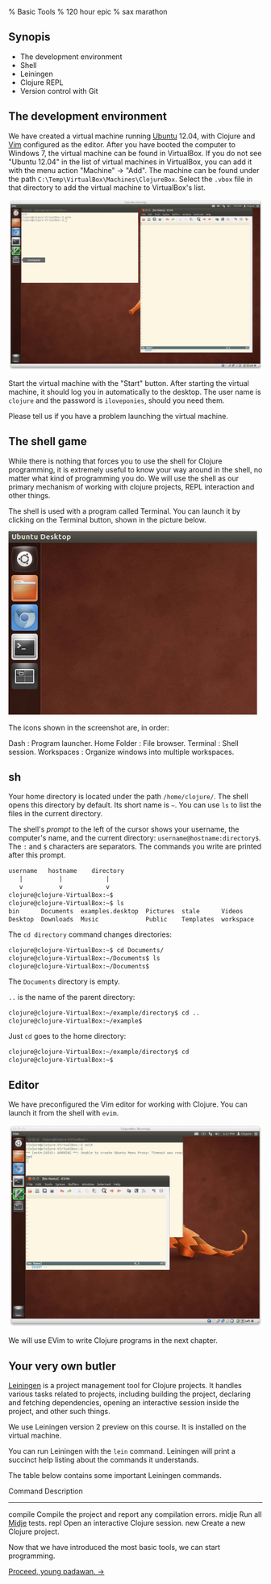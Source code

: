 % Basic Tools
% 120 hour epic
% sax marathon

## Synopis

- The development environment
- Shell
- Leiningen
- Clojure REPL
- Version control with Git

## The development environment

We have created a virtual machine running [Ubuntu] 12.04, with Clojure and
[Vim] configured as the editor. After you have booted the computer to Windows
7, the virtual machine can be found in VirtualBox. If you do not see "Ubuntu
12.04" in the list of virtual machines in VirtualBox, you can add it with the
menu action "Machine" -> "Add". The machine can be found under the path
`C:\Temp\VirtualBox\Machines\ClojureBox`. Select the `.vbox` file in
that directory to add the virtual machine to VirtualBox's list.

<a href="img/ClojureBox.png">

![Ubuntu 12.04 with the Vim editor.](img/ClojureBox.png)

</a>

Start the virtual machine with the "Start" button. After starting the virtual
machine, it should log you in automatically to the desktop. The user name is
`clojure` and the password is `iloveponies`, should you need them.

Please tell us if you have a problem launching the virtual machine.

## The shell game

While there is nothing that forces you to use the shell for Clojure
programming, it is extremely useful to know your way around in the shell, no
matter what kind of programming you do. We will use the shell as our primary
mechanism of working with clojure projects, REPL interaction and other things.

The shell is used with a program called Terminal. You can launch it by
clicking on the Terminal button, shown in the picture below.

![Launcher icons](img/Terminal.png)

The icons shown in the screenshot are, in order:

<div class="dl-horizontal">
Dash
:   Program launcher.
Home Folder
:   File browser.
Terminal
:   Shell session.
Workspaces
:   Organize windows into multiple workspaces.
</div>

## sh

Your home directory is located under the path `/home/clojure/`. The shell
opens this directory by default. Its short name is `~`. You can use `ls` to
list the files in the current directory.

The shell's *prompt* to the left of the cursor shows your username, the
computer's name, and the current directory: `username@hostname:directory$`.
The `:` and `$` characters are separators. The commands you write are printed
after this prompt.

~~~
username   hostname    directory
   |          |            |
   v          v            v
clojure@clojure-VirtualBox:~$
clojure@clojure-VirtualBox:~$ ls
bin      Documents  examples.desktop  Pictures  stale      Videos
Desktop  Downloads  Music             Public    Templates  workspace
~~~

The `cd directory` command changes directories:

~~~
clojure@clojure-VirtualBox:~$ cd Documents/
clojure@clojure-VirtualBox:~/Documents$ ls
clojure@clojure-VirtualBox:~/Documents$
~~~

The `Documents` directory is empty.

`..` is the name of the parent directory:

~~~
clojure@clojure-VirtualBox:~/example/directory$ cd ..
clojure@clojure-VirtualBox:~/example$ 
~~~

Just `cd` goes to the home directory:

~~~
clojure@clojure-VirtualBox:~/example/directory$ cd 
clojure@clojure-VirtualBox:~$
~~~

## Editor

We have preconfigured the Vim editor for working with Clojure. You can launch
it from the shell with `evim`.

<a href="img/EvimLaunch.png">

![Launching EVim.](img/EvimLaunch.png)

</a>

We will use EVim to write Clojure programs in the next chapter.

## Your very own butler

[Leiningen] is a project management tool for Clojure projects. It handles
various tasks related to projects, including building the project, declaring
and fetching dependencies, opening an interactive session inside the project,
and other such things.

We use Leiningen version 2 preview on this course. It is installed on the
virtual machine.

You can run Leiningen with the `lein` command. Leiningen will print a succinct
help listing about the commands it understands.

The table below contains some important Leiningen commands.

Command         Description
-------         -----------
compile         Compile the project and report any compilation errors.
midje           Run all [Midje] tests.
repl            Open an interactive Clojure session.
new             Create a new Clojure project.

Now that we have introduced the most basic tools, we can start programming.

[Proceed, young padawan. →][next]

[Git]: http://git-scm.com
[Leiningen]: https://github.com/technomancy/leiningen
[Midje]: https://github.com/marick/Midje
[Ubuntu]: http://ubuntu.com
[Vim]: http://vim.org
[next]: training-day.html

